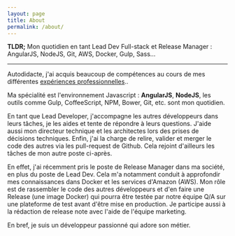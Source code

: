 ```yaml
---
layout: page
title: About
permalink: /about/
---
```


**TLDR;** Mon quotidien en tant Lead Dev Full-stack et Release Manager : AngularJS, NodeJS, Git, AWS, Docker, Gulp, Sass...

---

Autodidacte, j'ai acquis beaucoup de compétences au cours de mes différentes <a href="https://www.linkedin.com/in/cgourmelon" target="_blank">expériences professionnelles</a>..

Ma spécialité est l'environnement Javascript : **AngularJS**, **NodeJS**, les outils comme Gulp, CoffeeScript, NPM, Bower, Git, etc. sont mon quotidien.

En tant que Lead Developer, j'accompagne les autres développeurs dans leurs tâches, je les aides et tente de répondre à leurs questions. J'aide aussi mon directeur technique et les architectes lors des prises de décisions techniques. Enfin, j'ai la charge de relire, valider et merger le code des autres via les pull-request de Github. Cela rejoint d'ailleurs les tâches de mon autre poste ci-après.

En effet, j'ai récemment pris le poste de Release Manager dans ma société, en plus du poste de Lead Dev. Cela m'a notamment conduit à approfondir mes connaissances dans Docker et les services d'Amazon (AWS). Mon rôle est de rassembler le code des autres développeurs et d'en faire une Release (une image Docker) qui pourra être testée par notre équipe Q/A sur une plateforme de test avant d'être mise en production. Je participe aussi à la rédaction de release note avec l'aide de l'équipe marketing.

En bref, je suis un développeur passionné qui adore son métier.
